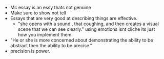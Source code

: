 - Mc essay is an essy thats not genuine 
- Make sure to show not tell
- Essays that are very good at describing things are effective.
	- "she opens with a sound , that coughing, and then creates a visual scene that we can see clearly." using emotions isnt cliche its just how you implement them.
- "He or she is more concerned about demonstrating the ability to be abstract then the ability to be precise."
- precision is power.
